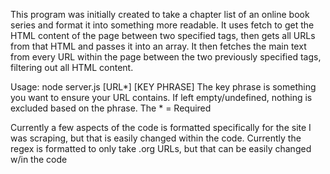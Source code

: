 This program was initially created to take a chapter list of an online book series and format it into something more readable. 
It uses fetch to get the HTML content of the page between two specified tags, then gets all URLs from that HTML and passes it into an array.
It then fetches the main text from every URL within the page between the two previously specified tags, filtering out all HTML content. 


Usage: node server.js  [URL*] [KEY PHRASE] 
 The key phrase is something you want to ensure your URL contains. If left empty/undefined, nothing is excluded based on the phrase.
The * = Required

Currently a few aspects of the code is formatted specifically for the site I was scraping, but that is easily changed within the code. 
Currently the regex is formatted to only take .org URLs, but that can be easily changed w/in the code
